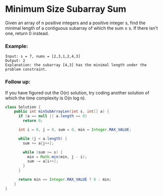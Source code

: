 # Minimum Size Subarray Sum

Given an array of n positive integers and a positive integer s, find the minimal length of a contiguous subarray of which the sum ≥ s. If there isn't one, return 0 instead.

### Example:
```
Input: s = 7, nums = [2,3,1,2,4,3]
Output: 2
Explanation: the subarray [4,3] has the minimal length under the problem constraint.
```
### Follow up:
If you have figured out the O(n) solution, try coding another solution of which the time complexity is O(n log n).


```java
class Solution {
    public int minSubArrayLen(int s, int[] a) {
      if (a == null || a.length == 0)
        return 0;

      int i = 0, j = 0, sum = 0, min = Integer.MAX_VALUE;

      while (j < a.length) {
        sum += a[j++];

        while (sum >= s) {
          min = Math.min(min, j - i);
          sum -= a[i++];
        }
      }

      return min == Integer.MAX_VALUE ? 0 : min;
    }
}
```

